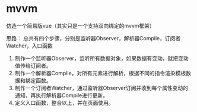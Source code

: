# mvvm
仿造一个简易版vue（其实只是一个支持双向绑定的mvvm框架）


思路：
总共有四个步骤，分别是监听器Observer，解析器Compile，订阅者Watcher，入口函数
1. 制作一个监听器Observer，监听所有数据对象，如果数据有变动，就把变动值传给订阅者。
2. 制作一个解析器Compile，对所有元素进行解析，根据不同的指令渲染模板数据和绑定函数。
3. 制作一个订阅者Watcher，通过监听器Observer订阅并收到每个属性变动的通知，再执行解析器Compile进行更新。
4. 定义入口函数，整合以上，并在页面使用。
